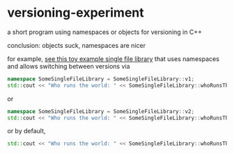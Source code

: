 # versioning-experiment
 a short program using namespaces or objects for versioning in C++
 
 conclusion:
  objects suck, namespaces are nicer

for example, [see this toy example single file library](https://github.com/CarbonBasedDudeform/versioning-experiment/blob/master/consoleapp/SomeSingleFileLibrary.h) that uses namespaces and allows switching between versions via
```cpp
namespace SomeSingleFileLibrary = SomeSingleFileLibrary::v1;
std::cout << "Who runs the world: " << SomeSingleFileLibrary::whoRunsTheWorld() << std::endl;
```

or 
```cpp
namespace SomeSingleFileLibrary = SomeSingleFileLibrary::v2;
std::cout << "Who runs the world: " << SomeSingleFileLibrary::whoRunsTheWorld() << std::endl;
```
or by default,
```cpp
std::cout << "Who runs the world: " << SomeSingleFileLibrary::whoRunsTheWorld() << std::endl;
```
